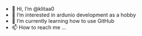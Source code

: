 - 👋 Hi, I’m @klitaa0
- 👀 I’m interested in ardunio development as a hobby
- 🌱 I’m currently learning how to use GitHub
- 📫 How to reach me ...

<!---
klitaa0/klitaa0 is a ✨ special ✨ repository because its `README.md` (this file) appears on your GitHub profile.
You can click the Preview link to take a look at your changes.
--->
